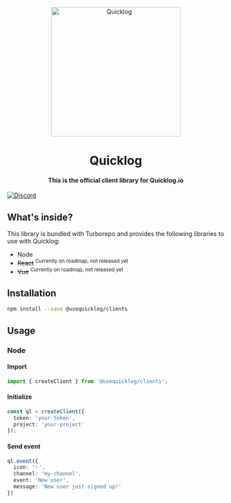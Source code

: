 <div align="center">
  <img src="https://quicklog.io/quicklog-avatar.png" alt="Quicklog" width="300px"/>
  <h1>Quicklog</h1>
  <h4>This is the official client library for Quicklog.io</h4>
</div>

[![Discord](https://badgen.net/badge/icon/discord?icon=discord&label)](https://https://discord.com/)

## What's inside?

This library is bundled with Turborepo and provides the following libraries to use with Quicklog:
- Node
- ~~React~~ <sup>Currently on roadmap, not released yet</sup>
- ~~Vue~~ <sup>Currently on roadmap, not released yet</sup>

## Installation

```sh
npm install --save @usequicklog/clients
```

## Usage

### Node

#### Import
```ts
import { createClient } from '@usequicklog/clients';
```

#### Initialize
```ts
const ql = createClient({ 
  token: 'your-token',
  project: 'your-project'
});
```

#### Send event
```ts
ql.event({
  icon: '✨',
  channel: 'my-channel',
  event: 'New user',
  message: 'New user just signed up!'
})
```

